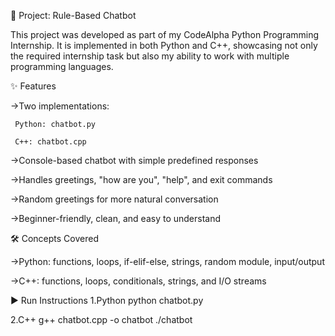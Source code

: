 🤖 Project: Rule-Based Chatbot

This project was developed as part of my CodeAlpha Python Programming Internship.
It is implemented in both Python and C++, showcasing not only the required internship task but also my ability to work with multiple programming languages.

✨ Features

->Two implementations:

     Python: chatbot.py

     C++: chatbot.cpp

->Console-based chatbot with simple predefined responses

->Handles greetings, "how are you", "help", and exit commands

->Random greetings for more natural conversation

->Beginner-friendly, clean, and easy to understand

🛠️ Concepts Covered

->Python: functions, loops, if-elif-else, strings, random module, input/output

->C++: functions, loops, conditionals, strings, and I/O streams

▶️ Run Instructions
1.Python
python chatbot.py

2.C++
g++ chatbot.cpp -o chatbot
./chatbot
